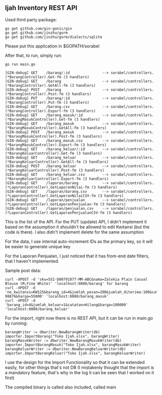 ## Ijah Inventory REST API

Used third party package:
```
go get github.com/gin-gonic/gin
go get github.com/jinzhu/gorm
go get github.com/jinzhu/gorm/dialects/sqlite
```
Please put this application in $GOPATH/sorabel

After that, to run, simply run:
```
go run main.go
```

```
[GIN-debug] GET    /barang/:id               --> sorabel/controllers.(*BarangController).Get-fm (3 handlers)
[GIN-debug] GET    /barang                   --> sorabel/controllers.(*BarangController).GetAll-fm (3 handlers)
[GIN-debug] POST   /barang                   --> sorabel/controllers.(*BarangController).Post-fm (3 handlers)
[GIN-debug] PUT    /barang/:id               --> sorabel/controllers.(*BarangController).Put-fm (3 handlers)
[GIN-debug] GET    /barang.csv               --> sorabel/controllers.(*BarangController).Export-fm (3 handlers)
[GIN-debug] GET    /barang_masuk/:id         --> sorabel/controllers.(*BarangMasukController).Get-fm (3 handlers)
[GIN-debug] GET    /barang_masuk             --> sorabel/controllers.(*BarangMasukController).GetAll-fm (3 handlers)
[GIN-debug] POST   /barang_masuk             --> sorabel/controllers.(*BarangMasukController).Post-fm (3 handlers)
[GIN-debug] GET    /barang_masuk.csv         --> sorabel/controllers.(*BarangMasukController).Export-fm (3 handlers)
[GIN-debug] GET    /barang_keluar/:id        --> sorabel/controllers.(*BarangKeluarController).Get-fm (3 handlers)
[GIN-debug] GET    /barang_keluar            --> sorabel/controllers.(*BarangKeluarController).GetAll-fm (3 handlers)
[GIN-debug] POST   /barang_keluar            --> sorabel/controllers.(*BarangKeluarController).Post-fm (3 handlers)
[GIN-debug] GET    /barang_keluar.csv        --> sorabel/controllers.(*BarangKeluarController).Export-fm (3 handlers)
[GIN-debug] GET    /laporan/barang           --> sorabel/controllers.(*LaporanController).GetLaporanNilai-fm (3 handlers)
[GIN-debug] GET    /laporan/barang.csv       --> sorabel/controllers.(*LaporanController).GetLaporanNilaiCSV-fm (3 handlers)
[GIN-debug] GET    /laporan/penjualan        --> sorabel/controllers.(*LaporanController).GetLaporanPenjualan-fm (3 handlers)
[GIN-debug] GET    /laporan/penjualan.csv    --> sorabel/controllers.(*LaporanController).GetLaporanPenjualanCSV-fm (3 handlers)
```

This is the list of the API.
For the PUT (update) API, I didn't implement it based on the assumption it shouldn't be allowed to edit Kwitansi (but the code is there). I also didn't implement delete for the same assumption

For the data, I use internal auto-increment IDs as the primary key, so it will be easier to generate unique key

For the Laporan Penjualan, I just noticed that it has from-end date filters, that I haven't implemented.

Sample post data:
```
curl -XPOST -d 'sku=SSI-D00791077-MM-ABC&nama=Zalekia Plain Casual Blouse (M,Fine White)' 'localhost:8080/barang' for barang
curl -XPOST -d 'no_kwitansi=KW125&barang_id=4&jumlah_pesan=200&jumlah_diterima:100&catatan=20171103-98876&harga=55000' 'localhost:8080/barang_masuk'
curl -XPOST -d 'barang_id=4&jumlah_keluar=1&catatan=Hilang&harga=100000' 'localhost:8080/barang_keluar'
```

For the import, right now there is no REST API, but it can be run in main.go by running:
```
barangWriter := dbwriter.NewBarangWriter(db)
importer.ImportBarang("Toko Ijah.xlsx", barangWriter)
barangMasukWriter := dbwriter.NewBarangMasukWriter(db)
importer.ImportBarangMasuk("Toko Ijah.xlsx", barangMasukWriter)
barangKeluarWriter := dbwriter.NewBarangKeluarWriter(db)
importer.ImportBarangKeluar("Toko Ijah.xlsx", barangKeluarWriter)
```

I use the design for the Import Functionality so that it can be extended easily, for other things that's not DB
(I mistakenly thought that the import is a mandatory feature, that's why in the log it can be seen that I worked on it first)

The compiled binary is called also included, called main
